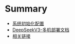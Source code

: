 # Summary

- [系统初始化配置](./sys-setup.md)
- [DeepSeekV3-多机部署文档](./deepseekv3-multi-nodes-deploy.md)
- [相关链接](./links.md)
